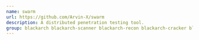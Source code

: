 ```yaml
---
name: swarm
url: https://github.com/Arvin-X/swarm
description: A distributed penetration testing tool.
group: blackarch blackarch-scanner blackarch-recon blackarch-cracker blackarch-exploitation blackarch-webapp
---
```

